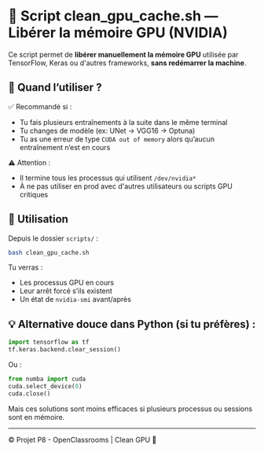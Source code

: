 
# 🧹 Script clean_gpu_cache.sh — Libérer la mémoire GPU (NVIDIA)

Ce script permet de **libérer manuellement la mémoire GPU** utilisée par TensorFlow, Keras ou d'autres frameworks, **sans redémarrer la machine**.

## 📍 Quand l’utiliser ?

✅ Recommandé si :
- Tu fais plusieurs entraînements à la suite dans le même terminal
- Tu changes de modèle (ex: UNet → VGG16 → Optuna)
- Tu as une erreur de type `CUDA out of memory` alors qu’aucun entraînement n’est en cours

⚠️ Attention :
- Il termine tous les processus qui utilisent `/dev/nvidia*`
- À ne pas utiliser en prod avec d'autres utilisateurs ou scripts GPU critiques

## 🚀 Utilisation

Depuis le dossier `scripts/` :
```bash
bash clean_gpu_cache.sh
```

Tu verras :
- Les processus GPU en cours
- Leur arrêt forcé s’ils existent
- Un état de `nvidia-smi` avant/après

## 💡 Alternative douce dans Python (si tu préfères) :
```python
import tensorflow as tf
tf.keras.backend.clear_session()
```

Ou :
```python
from numba import cuda
cuda.select_device(0)
cuda.close()
```

Mais ces solutions sont moins efficaces si plusieurs processus ou sessions sont en mémoire.

---

© Projet P8 - OpenClassrooms | Clean GPU 🧠
